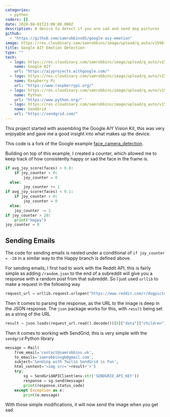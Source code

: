 ```yaml
---
categories:
  - python
coders: []
date: 2020-08-01T23:00:00.000Z
description: A device to detect if you are sad and send dog pictures
github:
  - "https://github.com/samrobbins85/google-aiy-emotion"
image: https://res.cloudinary.com/samrobbins/image/upload/q_auto/v1596387335/product_vision_1x-removebg_ggmlzk.png
title: Google AIY Emotion Detection
type: ""
tech:
  - logo: https://res.cloudinary.com/samrobbins/image/upload/q_auto/v1596387392/AIY_logo_blue_zabled.svg
    name: Google AIY
    url: "https://aiyprojects.withgoogle.com/"
  - logo: https://res.cloudinary.com/samrobbins/image/upload/q_auto/v1591793277/logos/logos_raspberry-pi_y4fqbh.svg
    name: Raspberry Pi
    url: "https://www.raspberrypi.org/"
  - logo: https://res.cloudinary.com/samrobbins/image/upload/q_auto/v1591793276/logos/logos_python_pjlesq.svg
    name: Python
    url: "https://www.python.org/"
  - logo: https://res.cloudinary.com/samrobbins/image/upload/q_auto/v1596387508/sendgrid-2_gygpj0.svg
    name: SendGrid
    url: "https://sendgrid.com/"
---
```


This project started with assembling the Google AIY Vision Kit, this was very enjoyable and gave me a good insight into what makes up the device.

This code is a fork of the Google example [face_camera_detection](https://github.com/google/aiyprojects-raspbian/blob/aiyprojects/src/examples/vision/face_detection_camera.py).

Building on top of this example, I created a counter, which allowed me to keep track of how consistently happy or sad the face in the frame is.

```python
if avg_joy_score(faces) > 0.8:
	if joy_counter < 0:
		joy_counter = 0
  else:
 		joy_counter += 1
if avg_joy_score(faces) < 0.1:
 	if joy_counter > 0:
 		joy_counter = 0
  else:
    joy_counter -= 1
if joy_counter > 20:
	print("Happy")
joy_counter = 0
```

## Sending Emails

The code for sending emails is nested under a conditional of `if joy_counter < -20` in a similar way to the Happy branch is defined above.

For sending emails, I first had to work with the Reddit API, this is fairly simple as adding `/random.json` to the end of a subreddit will give you a response with a random post from that subreddit. So I just used `urllib` to make a request in the following way

```python
request_url = urllib.request.urlopen("https://www.reddit.com/r/dogpictures/random.json")
```

Then it comes to parsing the response, as the URL to the image is deep in the JSON response. The `json` package works for this, with `result` being set as a string of the URL

```python
result = json.loads(request_url.read().decode())[0]["data"]["children"][0]["data"]["url"]
```

Then it comes to working with SendGrid, this is very simple with the `sendgrid` Python library

```python
message = Mail(
	from_email='contact@samrobbins.uk',
	to_emails='samrobbinsgb@gmail.com',
	subject='Sending with Twilio SendGrid is Fun',
	html_content='<img src='+result+'>')
	try:
		sg = SendGridAPIClient(env.str('SENDGRID_API_KEY'))
		response = sg.send(message)
		print(response.status_code)
	except Exception as e:
		print(e.message)
```

With those simple modifications, it will now send the image when you get sad.
